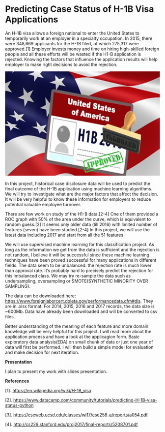 # Predicting Case Status of H-1B Visa Applications

An H-1B visa allows a foreign national to enter the United States to temporarily work at an employer in a specialty occupation. In 2015, there were 348,669 applicants for the H-1B filed, of which 275,317 were approved.[1] Employer invests money and time on hiring high-skilled foreign people and all these efforts will be wasted if the H1-B application is rejected. Knowing the factors that influence the application results will help employer to make right decisions to avoid the rejection.

![alt text](https://github.com/jizizang/DSI_proposal/blob/master/H1B.jpg)

In this project, historical case disclosure data will be used to predict the final outcome of the H-1B application using machine learning algorithms. We will try to investigate what are the major factors that affect the decision. It will be very helpful to know these information for employers to reduce potential valuable employee turnover.

There are few work on study of the H1-B data.[2-4] One of them provided a ROC graph with 50% of the area under the curve, which is equivalent to random guess.[2] It seems only older data (till 2016) with limited number of features (seven) have been studied.[2-4] In this project, we will use the latest data including 2017 and start from all the 51 features.

We will use supervised machine learning for this classification project. As long as the information we get from the data is sufficient and the rejection is not random, I believe it will be successful since these machine learning techniques have been proved successful for many applications in different fields. The data seem to be unbalanced: the rejection rate is much lower than approval rate. It’s probably hard to precisely predict the rejection for this imbalanced class. We may try re-sample the data such as undersampling,  oversampling or SMOTE(SYNTHETIC MINORITY OVER SAMPLING).

The data can be downloaded here: https://www.foreignlaborcert.doleta.gov/performancedata.cfm#dis. They are in .xlsx format. For 2014, 2015, 2016 and 2017 records, the data size is ~600Mb. Data have already been downloaded and will be converted to csv files. 

Better understanding of the meaning of each feature and more domain knowledge will be very helpful for this project. I will read more about the application process and have a look at the applicagion form. Basic exploratory data analysis(EDA) on small chunk of data or just one year of data will first be performed. I will then build a simple model for evaluation and make decision for next iteration.


**Presentation**

I plan to present my work with slides presentation.




**References**

[1]. https://en.wikipedia.org/wiki/H-1B_visa

[2]. https://www.datacamp.com/community/tutorials/predicting-H-1B-visa-status-python

[3]. https://cseweb.ucsd.edu/classes/wi17/cse258-a/reports/a054.pdf

[4]. http://cs229.stanford.edu/proj2017/final-reports/5208701.pdf
